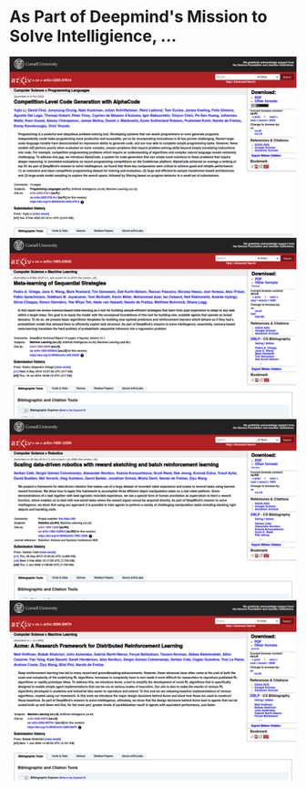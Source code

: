 # As Part of Deepmind's Mission to Solve Intelligience, ...

![](screenshots/example00.png)
![](screenshots/example01.png)
![](screenshots/example02.png)
![](screenshots/example03.png)

